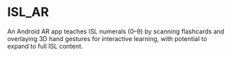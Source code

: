 # ISL_AR
An Android AR app teaches ISL numerals (0–9) by scanning flashcards and overlaying 3D hand gestures for interactive learning, with potential to expand to full ISL content.
